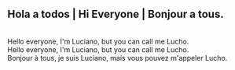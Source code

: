 
##  Hola a todos | Hi Everyone | Bonjour a tous.
<br>
Hello everyone, I'm Luciano, but you can call me Lucho. 
<br>
Hello everyone, I'm Luciano, but you can call me Lucho. 
<br>
Bonjour à tous, je suis Luciano, mais vous pouvez m'appeler Lucho.

<!--
**luchoxiii/luchoxiii** is a ✨ _special_ ✨ repository because its `README.md` (this file) appears on your GitHub profile.

Here are some ideas to get you started:

- 🔭 I’m currently working on ...
- 🌱 I’m currently learning ...
- 👯 I’m looking to collaborate on ...
- 🤔 I’m looking for help with ...
- 💬 Ask me about ...
- 📫 How to reach me: ...
- 😄 Pronouns: ...
- ⚡ Fun fact: ...
-->
